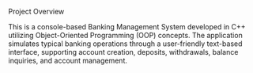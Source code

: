 Project Overview


This is a console-based Banking Management System developed in C++ utilizing Object-Oriented Programming (OOP) concepts. The application simulates typical banking operations through a user-friendly text-based interface, supporting account creation, deposits, withdrawals, balance inquiries, and account management.
